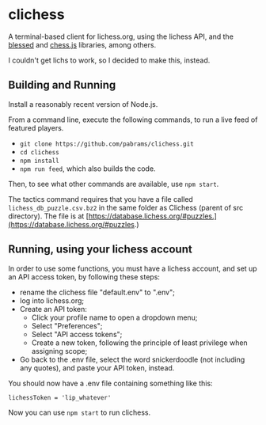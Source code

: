 
# clichess

A terminal-based client for lichess.org, using the lichess API, and the [blessed](https://www.npmjs.com/package/blessed) and [chess.js](https://github.com/jhlywa/chess.js/) libraries, among others.

I couldn't get lichs to work, so I decided to make this, instead.

## Building and Running

Install a reasonably recent version of Node.js.

From a command line, execute the following commands, to run a live feed of featured players.

- `git clone https://github.com/pabrams/clichess.git`
- `cd clichess`
- `npm install`
- `npm run feed`, which also builds the code.

Then, to see what other commands are available, use `npm start`.

The tactics command requires that you have a file called `lichess_db_puzzle.csv.bz2` in the same folder as Clichess (parent of src directory). The file is at [https://database.lichess.org/#puzzles.](https://database.lichess.org/#puzzles.)

## Running, using your lichess account

In order to use some functions, you must have a lichess account, and set up an API access token, by following these steps:

- rename the clichess file "default.env" to ".env";
- log into lichess.org;
- Create an API token:
  - Click your profile name to open a dropdown menu;
  - Select "Preferences";
  - Select "API access tokens";
  - Create a new token, following the principle of least privilege when assigning scope;
- Go back to the .env file, select the word snickerdoodle (not including any quotes), and paste your API token, instead.

You should now have a .env file containing something like this:

`lichessToken = 'lip_whatever'`

Now you can use `npm start` to run clichess.
